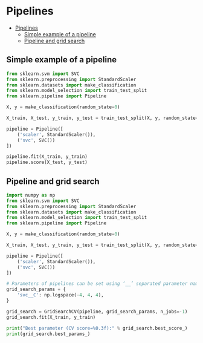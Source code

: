 # Pipelines

- [Pipelines](#pipelines)
  * [Simple example of a pipeline](#simple-example-of-a-pipeline)
  * [Pipeline and grid search](#pipeline-and-grid-search)

## Simple example of a pipeline

```python
from sklearn.svm import SVC
from sklearn.preprocessing import StandardScaler
from sklearn.datasets import make_classification
from sklearn.model_selection import train_test_split
from sklearn.pipeline import Pipeline

X, y = make_classification(random_state=0)

X_train, X_test, y_train, y_test = train_test_split(X, y, random_state=0)

pipeline = Pipeline([
    ('scaler', StandardScaler()),
    ('svc', SVC())
])

pipeline.fit(X_train, y_train)
pipeline.score(X_test, y_test)
```

## Pipeline and grid search

```python
import numpy as np
from sklearn.svm import SVC
from sklearn.preprocessing import StandardScaler
from sklearn.datasets import make_classification
from sklearn.model_selection import train_test_split
from sklearn.pipeline import Pipeline

X, y = make_classification(random_state=0)

X_train, X_test, y_train, y_test = train_test_split(X, y, random_state=0)

pipeline = Pipeline([
    ('scaler', StandardScaler()),
    ('svc', SVC())
])

# Parameters of pipelines can be set using ‘__’ separated parameter names:
grid_search_params = {
    'svc__C': np.logspace(-4, 4, 4),
}

grid_search = GridSearchCV(pipeline, grid_search_params, n_jobs=-1)
grid_search.fit(X_train, y_train)

print("Best parameter (CV score=%0.3f):" % grid_search.best_score_)
print(grid_search.best_params_)

```